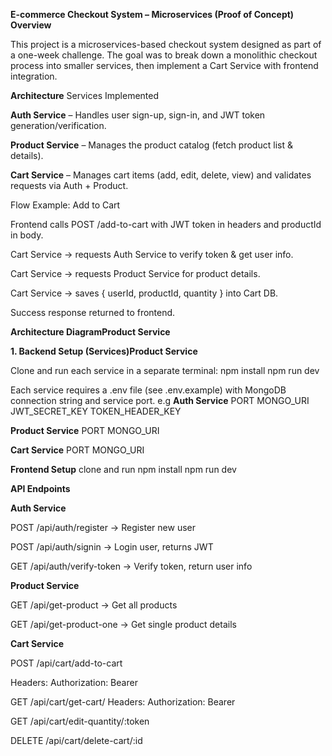 **E-commerce Checkout System – Microservices (Proof of Concept)
Overview**

This project is a microservices-based checkout system designed as part of a one-week challenge.
The goal was to break down a monolithic checkout process into smaller services, then implement a Cart Service with frontend integration.

**Architecture**
Services Implemented

**Auth Service** – Handles user sign-up, sign-in, and JWT token generation/verification.

**Product Service** – Manages the product catalog (fetch product list & details).

**Cart Service** – Manages cart items (add, edit, delete, view) and validates requests via Auth + Product.

Flow Example: Add to Cart

Frontend calls POST /add-to-cart with JWT token in headers and productId in body.

Cart Service → requests Auth Service to verify token & get user info.

Cart Service → requests Product Service for product details.

Cart Service → saves { userId, productId, quantity } into Cart DB.

Success response returned to frontend.


**Architecture DiagramProduct Service**


**1. Backend Setup (Services)Product Service**

Clone and run each service in a separate terminal:
npm install
npm run dev

Each service requires a .env file (see .env.example) with MongoDB connection string and service port.
e.g
**Auth Service**
PORT
MONGO_URI
JWT_SECRET_KEY
TOKEN_HEADER_KEY

**Product Service**
PORT
MONGO_URI

**Cart Service**
PORT
MONGO_URI

**Frontend Setup**
clone and run
npm install
npm run dev

**API Endpoints**

 **Auth Service**

POST /api/auth/register → Register new user

POST /api/auth/signin → Login user, returns JWT

GET /api/auth/verify-token → Verify token, return user info

**Product Service**

GET /api/get-product → Get all products

GET /api/get-product-one → Get single product details

**Cart Service**

POST /api/cart/add-to-cart

Headers: Authorization: Bearer <token>

GET /api/cart/get-cart/
Headers: Authorization: Bearer <token>

GET  /api/cart/edit-quantity/:token

DELETE /api/cart/delete-cart/:id

